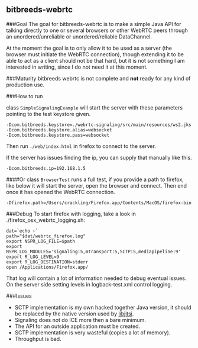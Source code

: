 bitbreeds-webrtc
----------------

###Goal
The goal for bitbreeds-webrtc is to make a simple Java API for
talking directly to one or several browsers or
other WebRTC peers through an unordered/unreliable or 
unordered/reliable DataChannel.

At the moment the goal is to only allow it to be used as a server
(the browser must initiate the WebRTC connection), though extending
it to be able to act as a client should not be that hard, but 
it is not something I am interested in writing, since I do not need it at this moment.

###Maturity
bitbreeds webrtc is not complete and __not__ ready for
any kind of production use.


###How to run

class `SimpleSignalingExample` will start the server with these parameters pointing to the 
test keystore given.

```
-Dcom.bitbreeds.keystore=./webrtc-signaling/src/main/resources/ws2.jks 
-Dcom.bitbreeds.keystore.alias=websocket 
-Dcom.bitbreeds.keystore.pass=websocket
```
Then run `./web/index.html` in firefox to connect to the server.

If the server has issues finding the ip, you can supply that
manually like this.

```
-Dcom.bitbreeds.ip=192.168.1.5
```

####Or
class `BrowserTest` runs a full test, if you provide a path to firefox,
like below it will start the server, open the browser and connect. Then end
once it has opened the WebRTC connection.
```
-Dfirefox.path=/Users/crackling/Firefox.app/Contents/MacOS/firefox-bin
```

###Debug
To start firefox with logging, take a look in ./firefox_osx_webrtc_logging.sh: 
```
dat=`echo ~`
path="$dat/webrtc_firefox.log"
export NSPR_LOG_FILE=$path
export NSPR_LOG_MODULES='signaling:5,mtransport:5,SCTP:5,mediapipeline:9'
export R_LOG_LEVEL=9
export R_LOG_DESTINATION=stderr
open /Applications/Firefox.app/
```
That log will contain a lot of information needed to debug eventual issues.
On the server side setting levels in logback-test.xml control logging.

###Issues
* SCTP implementation is my own hacked together Java version, 
it should be replaced by the native version used by [libjitsi](https://github.com/jitsi/libjitsi).
* Signaling does not do ICE more then a bare minimum.
* The API for an outside application must be created.
* SCTP implementation is very wasteful (copies a lot of memory).
* Throughput is bad.

